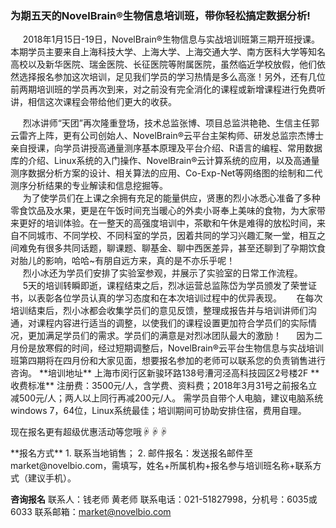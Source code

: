 ### **为期五天的NovelBrain®生物信息培训班，带你轻松搞定数据分析!**
&nbsp;&nbsp;&nbsp;&nbsp;&nbsp;2018年1月15日-19日，NovelBrain®生物信息与实战培训班第三期开班授课。本期学员主要来自上海科技大学、上海大学、上海交通大学、南方医科大学等知名高校以及新华医院、瑞金医院、长征医院等附属医院，虽然临近学校放假，他们依然选择报名参加这次培训，足见我们学员的学习热情是多么高涨！另外，还有几位前两期培训班的学员再次到来，对之前没有完全消化的课程或新增课程进行免费听讲，相信这次课程会带给他们更大的收获。
<div style="text-align:center"><img data-src="1.jpg" width="500px" ></img>
</div>
&nbsp;&nbsp;&nbsp;&nbsp;&nbsp;烈冰讲师“天团”再次隆重登场，技术总监张博、项目总监洪艳艳、生信主任郭云雷齐上阵，更有公司创始人、NovelBrain®云平台主架构师、研发总监宗杰博士亲自授课，向学员讲授高通量测序基本原理及平台介绍、R语言的编程、常用数据库的介绍、Linux系统的入门操作、NovelBrain®云计算系统的应用，以及高通量测序数据分析方案的设计、相关算法的应用、Co-Exp-Net等网络图的绘制和二代测序分析结果的专业解读和信息挖掘等。
<div style="text-align:center"><img data-src="2.jpg" width="500px" ></img>
</div>
&nbsp;&nbsp;&nbsp;&nbsp;&nbsp;为了使学员们在上课之余拥有充足的能量供应，贤惠的烈小冰悉心准备了多种零食饮品及水果，更是在午饭时间充当暖心的外卖小哥奉上美味的食物，为大家带来更好的培训体验。在一整天的高强度培训中，茶歇和午休是难得的放松时间，来自不同城市、不同学校、不同科室的学员，因着共同的学习兴趣汇聚一堂，相互之间难免有很多共同话题，聊课题、聊基金、聊中西医差异，甚至还聊到了孕期饮食对胎儿的影响，哈哈~有朋自远方来，真的是不亦乐乎呢！
<div style="text-align:center"><img data-src="3.jpg" width="500px" ></img>
</div>
&nbsp;&nbsp;&nbsp;&nbsp;&nbsp;烈小冰还为学员们安排了实验室参观，并展示了实验室的日常工作流程。
<div style="text-align:center"><img data-src="4.jpg" width="500px" ></img>
</div>
&nbsp;&nbsp;&nbsp;&nbsp;&nbsp;5天的培训转瞬即逝，课程结束之后，烈冰运营总监陈岱为学员颁发了荣誉证书，以表彰各位学员认真的学习态度和在本次培训过程中的优异表现。
&nbsp;&nbsp;&nbsp;&nbsp;&nbsp;在每次培训结束后，烈小冰都会收集学员们的意见反馈，整理成报告并与培训讲师们沟通，对课程内容进行适当的调整，以使我们的课程设置更加符合学员们的实际情况，更加满足学员们的需求。学员们的满意是对烈冰团队最大的激励！
&nbsp;&nbsp;&nbsp;&nbsp;&nbsp;因为二月份是放寒假的时间，经过短期调整后，NovelBrain®云平台生物信息与实战培训班第四期将在四月份和大家见面，想要报名参加的老师可以联系您的负责销售进行咨询。
**培训地址**
上海市闵行区新骏环路138号漕河泾高科技园区2号楼2F
**收费标准**
注册费：3500元/人，含学费、资料费；2018年3月31号之前报名立减500元/人；两人以上同行再减200元/人。
需学员自带个人电脑，建议电脑系统windows 7，64位，Linux系统最佳；培训期间可协助安排住宿，费用自理。

现在报名更有超级优惠活动等您哦☟☟☟
<div style="text-align:center"><img data-src="5.jpg" width="500px" ></img>
</div>
**报名方式**
1. 联系当地销售；
2. 邮件报名：发送报名邮件至market@novelbio.com，需填写，姓名+所属机构+报名参与培训班名称+联系方式（建议手机）。

**咨询报名**
联系人：钱老师 黄老师
联系电话：021-51827998，分机号：6035或6033
联系邮箱：market@novelbio.com
